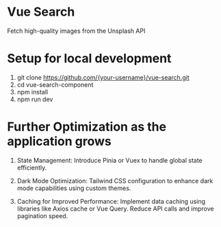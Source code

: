 # Vue Search
Fetch high-quality images from the Unsplash API

# Setup for local development
1. git clone https://github.com/{your-username}/vue-search.git
2. cd vue-search-component
3. npm install
4. npm run dev

# Further Optimization as the application grows  
1. State Management:
Introduce Pinia or Vuex to handle global state efficiently.

2. Dark Mode Optimization:
Tailwind CSS configuration to enhance dark mode capabilities using custom themes.

3. Caching for Improved Performance:
Implement data caching using libraries like Axios cache or Vue Query.
Reduce API calls and improve pagination speed.

<!-- This template should help get you started developing with Vue 3 in Vite. The template uses Vue 3 `<script setup>` SFCs, check out the [script setup docs](https://v3.vuejs.org/api/sfc-script-setup.html#sfc-script-setup) to learn more.

Learn more about IDE Support for Vue in the [Vue Docs Scaling up Guide](https://vuejs.org/guide/scaling-up/tooling.html#ide-support). -->
